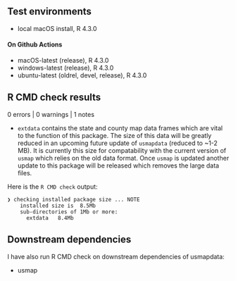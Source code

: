 
## Test environments
* local macOS install, R 4.3.0

#### On Github Actions
* macOS-latest (release), R 4.3.0
* windows-latest (release), R 4.3.0
* ubuntu-latest (oldrel, devel, release), R 4.3.0

## R CMD check results

0 errors | 0 warnings | 1 notes

* `extdata` contains the state and county map data frames
which are vital to the function of this package. The size of this
data will be greatly reduced in an upcoming future update of
`usmapdata` (reduced to ~1-2 MB). It is currently this size for
compatability with the current version of `usmap` which relies
on the old data format. Once `usmap` is updated another update
to this package will be released which removes the large data
files.

Here is the ```R CMD check``` output:
```
❯ checking installed package size ... NOTE
    installed size is  8.5Mb
    sub-directories of 1Mb or more:
      extdata   8.4Mb
```

## Downstream dependencies

I have also run R CMD check on downstream dependencies of usmapdata:

* usmap
